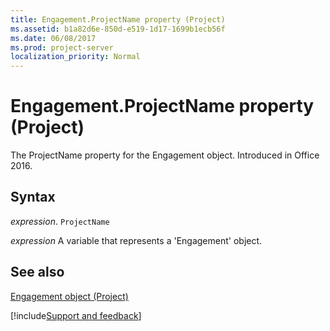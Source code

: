 ```yaml
---
title: Engagement.ProjectName property (Project)
ms.assetid: b1a82d6e-850d-e519-1d17-1699b1ecb56f
ms.date: 06/08/2017
ms.prod: project-server
localization_priority: Normal
---
```



# Engagement.ProjectName property (Project)

The ProjectName property for the Engagement object. Introduced in Office 2016.


## Syntax

_expression_. `ProjectName`

_expression_ A variable that represents a 'Engagement' object.


## See also


[Engagement object (Project)](Project.engagement.md)

[!include[Support and feedback](~/includes/feedback-boilerplate.md)]
